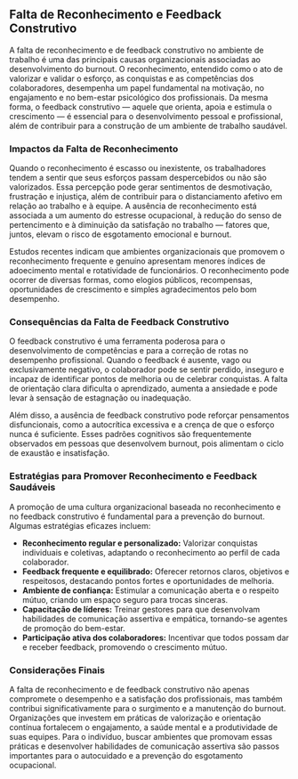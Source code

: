 
## Falta de Reconhecimento e Feedback Construtivo

A falta de reconhecimento e de feedback construtivo no ambiente de trabalho é uma das principais causas organizacionais associadas ao desenvolvimento do burnout. O reconhecimento, entendido como o ato de valorizar e validar o esforço, as conquistas e as competências dos colaboradores, desempenha um papel fundamental na motivação, no engajamento e no bem-estar psicológico dos profissionais. Da mesma forma, o feedback construtivo — aquele que orienta, apoia e estimula o crescimento — é essencial para o desenvolvimento pessoal e profissional, além de contribuir para a construção de um ambiente de trabalho saudável.

### Impactos da Falta de Reconhecimento

Quando o reconhecimento é escasso ou inexistente, os trabalhadores tendem a sentir que seus esforços passam despercebidos ou não são valorizados. Essa percepção pode gerar sentimentos de desmotivação, frustração e injustiça, além de contribuir para o distanciamento afetivo em relação ao trabalho e à equipe. A ausência de reconhecimento está associada a um aumento do estresse ocupacional, à redução do senso de pertencimento e à diminuição da satisfação no trabalho — fatores que, juntos, elevam o risco de esgotamento emocional e burnout.

Estudos recentes indicam que ambientes organizacionais que promovem o reconhecimento frequente e genuíno apresentam menores índices de adoecimento mental e rotatividade de funcionários. O reconhecimento pode ocorrer de diversas formas, como elogios públicos, recompensas, oportunidades de crescimento e simples agradecimentos pelo bom desempenho.

### Consequências da Falta de Feedback Construtivo

O feedback construtivo é uma ferramenta poderosa para o desenvolvimento de competências e para a correção de rotas no desempenho profissional. Quando o feedback é ausente, vago ou exclusivamente negativo, o colaborador pode se sentir perdido, inseguro e incapaz de identificar pontos de melhoria ou de celebrar conquistas. A falta de orientação clara dificulta o aprendizado, aumenta a ansiedade e pode levar à sensação de estagnação ou inadequação.

Além disso, a ausência de feedback construtivo pode reforçar pensamentos disfuncionais, como a autocrítica excessiva e a crença de que o esforço nunca é suficiente. Esses padrões cognitivos são frequentemente observados em pessoas que desenvolvem burnout, pois alimentam o ciclo de exaustão e insatisfação.

### Estratégias para Promover Reconhecimento e Feedback Saudáveis

A promoção de uma cultura organizacional baseada no reconhecimento e no feedback construtivo é fundamental para a prevenção do burnout. Algumas estratégias eficazes incluem:

- **Reconhecimento regular e personalizado:** Valorizar conquistas individuais e coletivas, adaptando o reconhecimento ao perfil de cada colaborador.
- **Feedback frequente e equilibrado:** Oferecer retornos claros, objetivos e respeitosos, destacando pontos fortes e oportunidades de melhoria.
- **Ambiente de confiança:** Estimular a comunicação aberta e o respeito mútuo, criando um espaço seguro para trocas sinceras.
- **Capacitação de líderes:** Treinar gestores para que desenvolvam habilidades de comunicação assertiva e empática, tornando-se agentes de promoção do bem-estar.
- **Participação ativa dos colaboradores:** Incentivar que todos possam dar e receber feedback, promovendo o crescimento mútuo.

### Considerações Finais

A falta de reconhecimento e de feedback construtivo não apenas compromete o desempenho e a satisfação dos profissionais, mas também contribui significativamente para o surgimento e a manutenção do burnout. Organizações que investem em práticas de valorização e orientação contínua fortalecem o engajamento, a saúde mental e a produtividade de suas equipes. Para o indivíduo, buscar ambientes que promovam essas práticas e desenvolver habilidades de comunicação assertiva são passos importantes para o autocuidado e a prevenção do esgotamento ocupacional.
```
